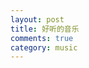 ```yaml
---
layout: post
title: 好听的音乐
comments: true
category: music
---
```



<div height="415" width="544" quality="high" allowfullscreen="true" type="application/x-shockwave-flash" src="http://static.hdslb.com/miniloader.swf" flashvars="aid=6741067&page=1" pluginspage="http://www.adobe.com/shockwave/download/download.cgi?P1_Prod_Version=ShockwaveFlash">
</div>

